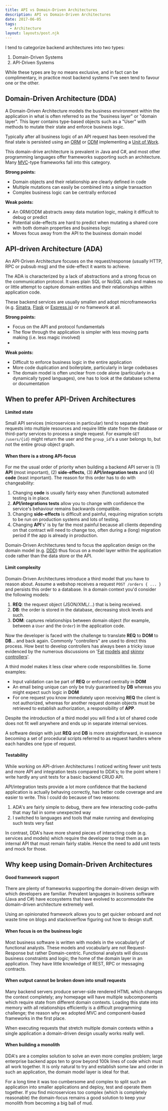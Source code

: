 ```yaml
---
title: API vs Domain-Driven Architectures
description: API vs Domain-Driven Architectures
date: 2017-06-05
tags:
  - Architecture
layout: layouts/post.njk
---
```


I tend to categorize backend architectures into two types:

1. Domain-Driven Systems
2. API-Driven Systems

While these types are by no means exclusive, and in fact can be complimentary, in practice most backend systems I've seen tend to favour one or the other.

## Domain-Driven Architecture (DDA)

A Domain-Driven Architecture models the business environment within the application in what is often referred to as the "business layer" or "domain layer". This layer contains type-based objects such as a "User" with methods to mutate their state and enforce business logic.

Typically after all business logic of an API request has been resolved the final state is persisted using an [ORM](https://en.wikipedia.org/wiki/Object-relational_mapping) or [ODM](https://stackoverflow.com/questions/12261866/what-is-the-difference-between-an-orm-and-an-odm) implementing a [Unit of Work](https://martinfowler.com/eaaCatalog/unitOfWork.html).

This domain-drive architecture is prevalent in Java and C#, and most other programming languages offer frameworks supporting such an architecture. Many [MVC](https://en.wikipedia.org/wiki/Model%E2%80%93view%E2%80%93controller)-type frameworks fall into this category.

**Strong points:**

- Domain objects and their relationship are clearly defined in code
- Multiple mutations can easily be combined into a single transaction
- Complex business logic can be centrally enforced

**Weak points:**

- An ORM/ODM abstracts away data mutation logic, making it difficult to debug or predict
- Potential side-effects are hard to predict when mutating a shared core with both domain properties and business logic
- Moves focus away from the API to the business domain model

## API-driven Architecture (ADA)

An API-Driven Architecture focuses on the request/response (usually HTTP, RPC or pubsub msg) and the side-effect it wants to achieve.

The ADA is characterized by a lack of abstractions and a strong focus on the communication protocol. It uses plain SQL or NoSQL calls and makes no or little attempt to capture domain entities and their relationships within application code.

These backend services are usually smallen and adopt microframeworks (e.g. [Sinatra](http://www.sinatrarb.com/), [Flask](http://flask.pocoo.org/) or [Express.js](https://expressjs.com/)) or no framework at all.

**Strong points:**

- Focus on the API and protocol fundamentals
- The flow through the application is simpler with less moving parts making (i.e. less magic involved)
-

**Weak points:**

- Difficult to enforce business logic in the entire application
- More code duplication and boilerplate, particularly in large codebases
- The domain model is often unclear from code alone (particularly in a dynamically typed languages), one has to look at the database schema or documentation

## When to prefer API-Driven Architectures

#### Limited state

Small API services (microservices in particular) tend to separate their requests into multiple resources and require little state from the database or third-party services to process a single request. For example `GET /users/{id}` might return the user and the `group_id`'s a user belongs to, but not the entire group object graph.

#### When there is a strong API-focus

For me the usual order of priority when building a backend API server is (1) **API** (most important), (2) **side-effects**, (3) **API/integration tests** and (4) **code** (least important). The reason for this order has to do with changeability:

1. Changing **code** is usually fairly easy when (functional) automated testing is in place.
2. **API/integrations tests** allow you to change with confidence the service's behaviour remains backwards compatible.
3. Changing **side-effects** is difficult and painful, requiring migration scripts to be run on production systems and lots of testing.
4. Changing **API**'s' is by far the most painful because all clients depending on that contract will need to change too, often during a (long) migration period if the app is already in production.

Domain-Driven Architectures tend to focus the application design on the domain model (e.g. [DDD](https://en.wikipedia.org/wiki/Domain-driven_design)) thus focus on a model layer within the application code rather than the data store or the API.

#### Limit complexity

Domain-Driven Architectures introduce a third model that you have to reason about. Assume a webshop receives a request `POST /orders { ... }` and persists this order to a database. In a domain context you'd consider the following models:

1. **REQ**: the request object (JSON/XML/...) that is being received.
2. **DB**: the order is stored in the database, decreasing stock levels and such.
3. **DOM**: captures relationships between domain object (for example, between a `User` and the `Order`) in the application code.

Now the developer is faced with the challenge to translate **REQ** to **DOM** to **DB**... and back again. Commonly "controllers" are used to direct this process. How best to develop controllers has always been a tricky issue evidenced by the numerous discussions on '[Fat](http://blog.joncairns.com/2013/04/fat-model-skinny-controller-is-a-load-of-rubbish/) [models](https://stackoverflow.com/questions/14044681/fat-models-and-skinny-controllers-sounds-like-creating-god-models) [and](https://www.slideshare.net/damiansromek/thin-controllers-fat-models-proper-code-structure-for-mvc) [skinny](http://robdvr.com/fat-models-skinny-controllers-skinny-models-skinny-controllers/) [controllers](http://weblog.jamisbuck.org/2006/10/18/skinny-controller-fat-model)'.

A third model makes it less clear where code responsibilities lie. Some examples:

- Input validation can be part of **REQ** or enforced centrally in **DOM**
- An email being unique can only be truly guaranteed by **DB** whereas you might expect such logic in **DOM**
- For one request you know immediately upon receiving **REQ** the client is not authorized, whereas for another request domain objects must be retrieved to establish authorization, a responsibility of **APP**.

Despite the introduction of a third model you will find a lot of shared code does not fit well anywhere and ends up in separate internal services.

A software design with just **REQ** and **DB** is more straightforward, in essence becoming a set of procedural scripts referred to as request handlers where each handles one type of request.

#### Testability

While working on API-driven Architectures I noticed writing fewer unit tests and more API and integration tests compared to DDA's; to the point where I write hardly any unit tests for a basic backend CRUD API.

API/integration tests provide a lot more confidence that the backend application is actually behaving correctly, has better code coverage and are easier to write. This I could do because of two reasons:

1. ADA's are fairly simple to debug, there are few interacting code-paths that may fail in some unexpected way
2. I switched to languages and tools that make running and developing such tests very fast

In contrast, DDA's have more shared pieces of interacting code (e.g. services and models) which require the developer to treat them as an internal API that must remain fairly stable. Hence the need to add unit tests and mock for those.

## Why keep using Domain-Driven Architectures

#### Good framework support

There are plenty of frameworks supporting the domain-driven design with which developers are familiar. Prevalent languages in business software (Java and C#) have ecosystems that have evolved to accommodate the domain-driven architecture extremely well.

Using an opinionated framework allows you to get quicker onboard and not waste time on blogs and stackoverflow figuring out how to design stuff.

#### When focus is on the business logic

Most business software is written with models in the vocabularly of functional analysts. These models and vocabularly are not Request-Response but rather Domain-centric. Functional analysts will discuss business constraints and logic; the home of the domain layer in an application. They have little knowledge of REST, RPC or messaging contracts.

#### When output cannot be broken down into small requests

Many backend servers produce server-side rendered HTML which changes the context completely; any homepage will have multiple subcomponents which require state from different domain contexts. Loading this state into memory with all relationships efficiently is a difficult programming challenge; the reason why we adopted MVC and component-based frameworks in the first place.

When executing requests that stretch multiple domain contexts within a single application a domain-driven design usually works really well.

#### When building a monolith

DDA's are a complex solution to solve an even more complex problem; large enterprise backend apps ten to grow beyond 100k lines of code which must all work together. It is only natural to try and establish some law and order in such an application, the domain model layer is ideal for that.

For a long time it was too cumbersome and complex to split such an application into smaller applications and deploy, test and operate them together. If you find microservices too complex (which is completely reasonable) the domain-focus remains a good solution to keep your monolith from becoming a big ball of mud.
